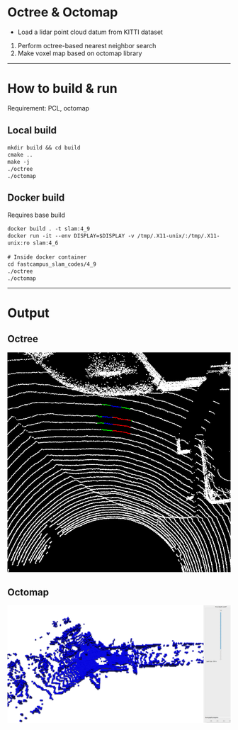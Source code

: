 # Octree & Octomap

- Load a lidar point cloud datum from KITTI dataset
1. Perform octree-based nearest neighbor search
2. Make voxel map based on octomap library

---

# How to build & run

Requirement: PCL, octomap

## Local build

```
mkdir build && cd build
cmake ..
make -j
./octree
./octomap
```

## Docker build 

Requires base build

```
docker build . -t slam:4_9
docker run -it --env DISPLAY=$DISPLAY -v /tmp/.X11-unix/:/tmp/.X11-unix:ro slam:4_6

# Inside docker container
cd fastcampus_slam_codes/4_9
./octree
./octomap
```

---

# Output

## Octree

![](octree.png)

## Octomap

![](octomap.png)